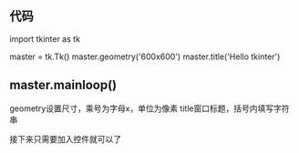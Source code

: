 代码
---
import tkinter as tk

master = tk.Tk()
master.geometry('600x600')
master.title('Hello tkinter')

master.mainloop()
---

geometry设置尺寸，乘号为字母x，单位为像素
title窗口标题，括号内填写字符串

接下来只需要加入控件就可以了